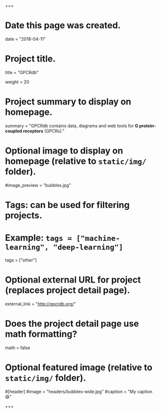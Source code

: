 +++
# Date this page was created.
date = "2018-04-11"

# Project title.
title = "GPCRdb"

weight = 20
# Project summary to display on homepage.
summary = "GPCRdb contains data, diagrams and web tools for **G protein-coupled receptors** (GPCRs)."

# Optional image to display on homepage (relative to `static/img/` folder).
#image_preview = "bubbles.jpg"

# Tags: can be used for filtering projects.
# Example: `tags = ["machine-learning", "deep-learning"]`
tags = ["other"]

# Optional external URL for project (replaces project detail page).
external_link = "http://gpcrdb.org/"

# Does the project detail page use math formatting?
math = false

# Optional featured image (relative to `static/img/` folder).
#[header]
#image = "headers/bubbles-wide.jpg"
#caption = "My caption :smile:"


+++
